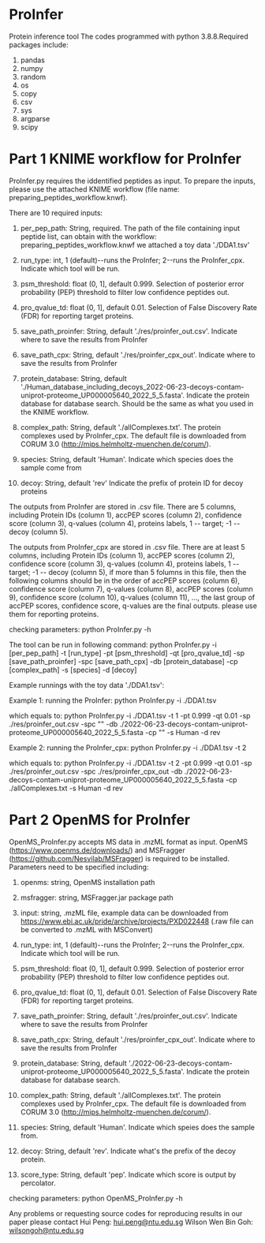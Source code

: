 # ProInfer
Protein inference tool
The codes programmed with python 3.8.8.Required packages include:
1. pandas
2. numpy
3. random
4. os
5. copy
6. csv
7. sys
8. argparse
9. scipy

# Part 1 KNIME workflow for ProInfer
ProInfer.py requires the iddentified peptides as input. To prepare the inputs, please
use the attached KNIME workflow (file name: preparing_peptides_workflow.knwf).

There are 10 required inputs:

1. per_pep_path: String, required. 
                 The path of the file containing input peptide list, can obtain with 
				 the workflow: preparing_peptides_workflow.knwf
				 we attached a toy data './DDA1.tsv'

2. run_type: int, 1 (default)--runs the ProInfer; 2--runs the ProInfer_cpx.
             Indicate which tool will be run. 

3. psm_threshold: float (0, 1], default 0.999. 
                  Selection of posterior error probability (PEP)
                  threshold to filter low confidence peptides out.

4. pro_qvalue_td: float (0, 1], default 0.01.
                  Selection of False Discovery Rate (FDR) for reporting target proteins.
				  
5. save_path_proinfer: String, default './res/proinfer_out.csv'.
                       Indicate where to save the results from ProInfer

6. save_path_cpx: String, default './res/proinfer_cpx_out'.
                       Indicate where to save the results from ProInfer

7. protein_database: String, default './Human_database_including_decoys_2022-06-23-decoys-contam-uniprot-proteome_UP000005640_2022_5_5.fasta'.
                     Indicate the protein database for database search. Should be the same as
					 what you used in the KNIME workflow.

8. complex_path: String, default './allComplexes.txt'.
                 The protein complexes used by ProInfer_cpx. The default file is downloaded
				 from CORUM 3.0 (http://mips.helmholtz-muenchen.de/corum/).
				 
9. species: String, default 'Human'.
	    Indicate which species does the sample come from

10. decoy: String, default 'rev'
	   Indicate the prefix of protein ID for decoy proteins
				 
The outputs from ProInfer are stored in .csv file. There are 5 columns, including 
Protein IDs (column 1), accPEP scores (column 2), confidence score (column 3),
q-values (column 4), proteins labels, 1 -- target; -1 -- decoy (column 5).

The outputs from ProInfer_cpx are stored in .csv file. There are at least 5 columns, including 
Protein IDs (column 1), accPEP scores (column 2), confidence score (column 3),
q-values (column 4), proteins labels, 1 -- target; -1 -- decoy (column 5), if more than
5 folumns in this file, then the following columns should be in the order of accPEP scores (column 6),
confidence score (column 7), q-values (column 8), accPEP scores (column 9), confidence score (column 10),
q-values (column 11), ..., the last group of accPEP scores, confidence score, q-values are the final outputs.
please use them for reporting proteins.

checking parameters:
    python ProInfer.py -h

The tool can be run in following command:
    python ProInfer.py -i [per_pep_path] -t [run_type] -pt [psm_threshold] -qt [pro_qvalue_td] -sp [save_path_proinfer] -spc [save_path_cpx] -db [protein_database] -cp [complex_path] -s [species] -d [decoy]
    
Example runnings with the toy data './DDA1.tsv':

Example 1: running the ProInfer:
     python ProInfer.py -i ./DDA1.tsv

which equals to:
    python ProInfer.py -i ./DDA1.tsv -t 1 -pt 0.999 -qt 0.01 -sp ./res/proinfer_out.csv -spc "" -db ./2022-06-23-decoys-contam-uniprot-proteome_UP000005640_2022_5_5.fasta -cp "" -s Human -d rev

Example 2: running the ProInfer_cpx:
     python ProInfer.py -i ./DDA1.tsv -t 2

which equals to:
    python ProInfer.py -i ./DDA1.tsv -t 2 -pt 0.999 -qt 0.01 -sp ./res/proinfer_out.csv -spc ./res/proinfer_cpx_out -db ./2022-06-23-decoys-contam-uniprot-proteome_UP000005640_2022_5_5.fasta -cp ./allComplexes.txt -s Human -d rev 

# Part 2 OpenMS for ProInfer
OpenMS_ProInfer.py accepts MS data in .mzML format as input. OpenMS (https://www.openms.de/downloads/) and MSFragger (https://github.com/Nesvilab/MSFragger) is required
to be installed. Parameters need to be specified including:
1. openms: string, OpenMS installation path
2. msfragger: string, MSFragger.jar package path
3. input: string, .mzML file, example data can be downloaded from https://www.ebi.ac.uk/pride/archive/projects/PXD022448 (.raw file can be converted to .mzML with MSConvert)
4. run_type: int, 1 (default)--runs the ProInfer; 2--runs the ProInfer_cpx.
             Indicate which tool will be run. 

5. psm_threshold: float (0, 1], default 0.999. 
                  Selection of posterior error probability (PEP)
                  threshold to filter low confidence peptides out.

6. pro_qvalue_td: float (0, 1], default 0.01.
                  Selection of False Discovery Rate (FDR) for reporting target proteins.
				  
7. save_path_proinfer: String, default './res/proinfer_out.csv'.
                       Indicate where to save the results from ProInfer

8. save_path_cpx: String, default './res/proinfer_cpx_out'.
                       Indicate where to save the results from ProInfer

9. protein_database: String, default './2022-06-23-decoys-contam-uniprot-proteome_UP000005640_2022_5_5.fasta'.
                     Indicate the protein database for database search.

10. complex_path: String, default './allComplexes.txt'.
                 The protein complexes used by ProInfer_cpx. The default file is downloaded
				 from CORUM 3.0 (http://mips.helmholtz-muenchen.de/corum/).
				 
11. species: String, default 'Human'. 
				Indicate which speies does the sample from.
				
12. decoy: String, default 'rev'. 
				Indicate what's the prefix of the decoy protein.	
13. score_type: String, default 'pep'. 
				Indicate which score is output by percolator.
				
checking parameters:
    python OpenMS_ProInfer.py -h
			

Any problems or requesting source codes for reproducing results in our paper please contact 
    Hui Peng: hui.peng@ntu.edu.sg
	Wilson Wen Bin Goh: wilsongoh@ntu.edu.sg
                        
